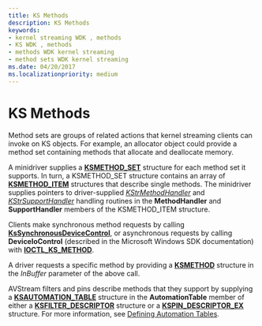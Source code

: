 ```yaml
---
title: KS Methods
description: KS Methods
keywords:
- kernel streaming WDK , methods
- KS WDK , methods
- methods WDK kernel streaming
- method sets WDK kernel streaming
ms.date: 04/20/2017
ms.localizationpriority: medium
---
```


# KS Methods





Method sets are groups of related actions that kernel streaming clients can invoke on KS objects. For example, an allocator object could provide a method set containing methods that allocate and deallocate memory.

A minidriver supplies a [**KSMETHOD\_SET**](/windows-hardware/drivers/ddi/ks/ns-ks-ksmethod_set) structure for each method set it supports. In turn, a KSMETHOD\_SET structure contains an array of [**KSMETHOD\_ITEM**](/windows-hardware/drivers/ddi/ks/ns-ks-ksmethod_item) structures that describe single methods. The minidriver supplies pointers to driver-supplied [*KStrMethodHandler*](/windows-hardware/drivers/ddi/ks/nc-ks-pfnkshandler) and [*KStrSupportHandler*](/previous-versions/ff567206(v=vs.85)) handling routines in the **MethodHandler** and **SupportHandler** members of the KSMETHOD\_ITEM structure.

Clients make synchronous method requests by calling [**KsSynchronousDeviceControl**](/windows-hardware/drivers/ddi/ksproxy/nf-ksproxy-kssynchronousdevicecontrol), or asynchronous requests by calling **DeviceIoControl** (described in the Microsoft Windows SDK documentation) with [**IOCTL\_KS\_METHOD**](/windows-hardware/drivers/ddi/ks/ni-ks-ioctl_ks_method).

A driver requests a specific method by providing a [**KSMETHOD**](/previous-versions/ff563398(v=vs.85)) structure in the *InBuffer* parameter of the above call.

AVStream filters and pins describe methods that they support by supplying a [**KSAUTOMATION\_TABLE**](/windows-hardware/drivers/ddi/ks/ns-ks-ksautomation_table_) structure in the **AutomationTable** member of either a [**KSFILTER\_DESCRIPTOR**](/windows-hardware/drivers/ddi/ks/ns-ks-_ksfilter_descriptor) structure or a [**KSPIN\_DESCRIPTOR\_EX**](/windows-hardware/drivers/ddi/ks/ns-ks-_kspin_descriptor_ex) structure. For more information, see [Defining Automation Tables](defining-automation-tables.md).

 

